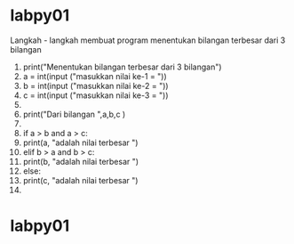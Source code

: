 # labpy01
Langkah - langkah membuat program menentukan bilangan terbesar dari 3 
bilangan

1. print("Menentukan bilangan terbesar dari 3 bilangan")
2. a = int(input ("masukkan nilai ke-1 = "))
3. b = int(input ("masukkan nilai ke-2 = "))
4. c = int(input ("masukkan nilai ke-3 = "))
5.   
6. print("Dari bilangan ",a,b,c )
7. 
8. if a > b and a > c:
9.	print(a, "adalah nilai terbesar ")
10. elif b > a and b > c:
11.	print(b, "adalah nilai terbesar ")
12. else:
13.	print(c, "adalah nilai terbesar ")
14. 
# labpy01
